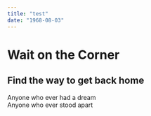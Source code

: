 ```yaml
---
title: "test"
date: "1968-08-03"
---
```


# Wait on the Corner
## Find the way to get back home
Anyone who ever had a dream<br>
Anyone who ever stood apart